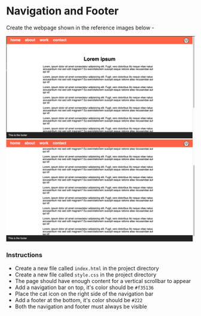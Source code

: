 # Navigation and Footer


Create the webpage shown in the reference images below -

![](reference-1.png)
![](reference-2.png)

### Instructions 

- Create a new file called `index.html` in the project directory
- Create a new file called `style.css` in the project directory
- The page should have enough content for a vertical scrollbar to appear
- Add a navigation bar on top, it's color should be `#f35136`
- Place the cat icon on the right side of the navigation bar
- Add a footer at the bottom, it's color should be `#222`
- Both the navigation and footer must always be visible